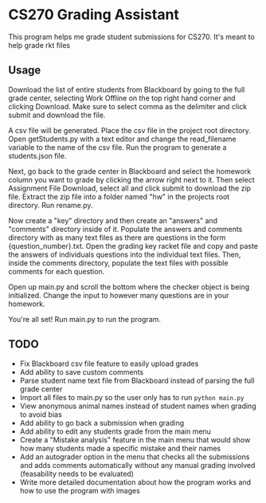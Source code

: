 # CS270 Grading Assistant

This program helps me grade student submissions for CS270. It's meant to help grade rkt files

## Usage

Download the list of entire students from Blackboard by going to the full grade center, selecting Work Offline on the top right hand corner and clicking Download. Make sure to select comma as the delimiter and click submit and download the file.

A csv file will be generated. Place the csv file in the project root directory. Open getStudents.py with a text editor and change the read_filename variable to the name of the csv file. Run the program to generate a students.json file.

Next, go back to the grade center in Blackboard and select the homework column you want to grade by clicking the arrow right next to it. Then select Assignment File Download, select all and click submit to download the zip file. Extract the zip file into a folder named "hw" in the projects root directory. Run rename.py.

Now create a "key" directory and then create an "answers" and "comments" directory inside of it. Populate the answers and comments directory with as many text files as there are questions in the form {question_number}.txt. Open the grading key racket file and copy and paste the answers of individuals questions into the individual text files. Then, inside the comments directory, populate the text files with possible comments for each question.

Open up main.py and scroll the bottom where the checker object is being initialized. Change the input to however many questions are in your homework.

You're all set! Run main.py to run the program.

## TODO

* Fix Blackboard csv file feature to easily upload grades
* Add ability to save custom comments
* Parse student name text file from Blackboard instead of parsing the full grade center
* Import all files to main.py so the user only has to run `python main.py`
* View anonymous animal names instead of student names when grading to avoid bias
* Add ability to go back a submission when grading
* Add ability to edit any students grade from the main menu
* Create a "Mistake analysis" feature in the main menu that would show how many students made a specific mistake and their names
* Add an autograder option in the menu that checks all the submissions and adds comments automatically without any manual grading involved (feasability needs to be evaluated)
* Write more detailed documentation about how the program works and how to use the program with images
